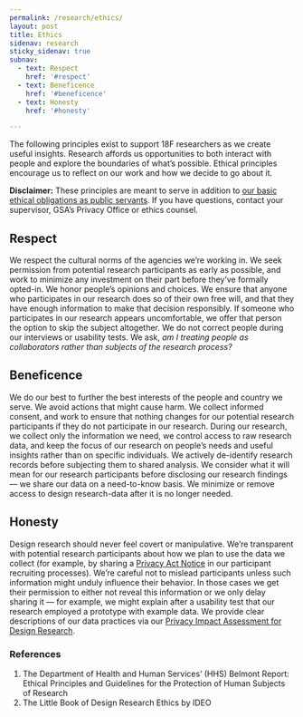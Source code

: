 ```yaml
---
permalink: /research/ethics/
layout: post
title: Ethics
sidenav: research
sticky_sidenav: true
subnav:
  - text: Respect
    href: '#respect'
  - text: Beneficence
    href: '#beneficence'
  - text: Honesty
    href: '#honesty'

---
```


The following principles exist to support 18F researchers as we create useful insights. Research affords us opportunities to both interact with people and explore the boundaries of what’s possible. Ethical principles encourage us to reflect on our work and how we decide to go about it. 

**Disclaimer:** These principles are meant to serve in addition to [our basic ethical obligations as public servants](https://www.justice.gov/ncfs/file/761076/download). If you have questions, contact your supervisor, GSA’s Privacy Office or ethics counsel.


## Respect

We respect the cultural norms of the agencies we’re working in. We seek permission from potential research participants as early as possible, and work to minimize any investment on their part before they’ve formally opted-in. We honor people’s opinions and choices. We ensure that anyone who participates in our research does so of their own free will, and that they have enough information to make that decision responsibly. If someone who participates in our research appears uncomfortable, we offer that person the option to skip the subject altogether. We do not correct people during our interviews or usability tests. We ask, *am I treating people as collaborators rather than subjects of the research process?*

## Beneficence

We do our best to further the best interests of the people and country we serve. We avoid actions that might cause harm. We collect informed consent, and work to ensure that nothing changes for our potential research participants if they do not participate in our research. During our research, we collect only the information we need, we control access to raw research data, and keep the focus of our research on people’s needs and useful insights rather than on specific individuals. We actively de-identify research records before subjecting them to shared analysis. We consider what it will mean for our research participants before disclosing our research findings — we share our data on a need-to-know basis. We minimize or remove access to design research-data after it is no longer needed.

## Honesty

Design research should never feel covert or manipulative.  We’re transparent with potential research participants about how we plan to use the data we collect (for example, by sharing a [Privacy Act Notice](https://www.gsa.gov/reference/gsa-privacy-program/privacy-act-statement-for-design-research) in our participant recruiting processes). We’re careful not to mislead participants unless such information might unduly influence their behavior. In those cases we get their permission to either not reveal this information or we only delay sharing it — for example, we might explain after a usability test that our research employed a prototype with example data. We provide clear descriptions of our data practices via our [Privacy Impact Assessment for Design Research](https://www.gsa.gov/cdnstatic/20181022%20-%20Design%20Research%20PIA_posted%20version.pdf).


### References

1. The Department of Health and Human Services’ (HHS) Belmont Report: Ethical Principles and Guidelines for the Protection of Human Subjects of Research
1. The Little Book of Design Research Ethics by IDEO

